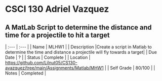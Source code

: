 # CSCI 130 Adriel Vazquez
## A MatLab Script to determine the distance and time for a projectile to hit a target

| :--- | :--- |
| Name | MLHW1 |
| Description |Create a script in Matlab to determine the time and distance a projectile will fly towards a target|
| Due Date | ? |
| Status | Complete |
| Location | https://github.com/Lilnut05/CS130-avazquez/tree/main/Assignments/Matlab/MHW1 |
| Self Grade | 80/100 |
| Notes | Completed |
